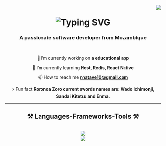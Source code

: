 <img align="right" src="https://visitor-badge.laobi.icu/badge?page_id=nercio.readme" />

<h1 align="center">
<img src="https://readme-typing-svg.demolab.com?font=Source+Code+Pro&weight=700&size=35&duration=4000&pause=1000&color=FFFFFF&center=true&random=false&width=435&height=70&lines=Hello+World%F0%9F%8C%8E;Im+Nércio+Nordino!" alt="Typing SVG" />
</h1>

<h3 align="center">A passionate software developer from Mozambique</h3>

<br/>

<div align="center">
 
 🔭 I’m currently working on **a educational app**
 
 🌱 I’m currently learning **Nest, Redis, React Native**

📫 How to reach me <strong>nhatave10@gmail.com</strong>
 
⚡ Fun fact **Roronoa Zoro current swords names are: Wado Ichimonji, <br/> Sandai Kitetsu and Enma.**

 </div>
 


 <hr/>
 
<h2 align="center">⚒️ Languages-Frameworks-Tools ⚒️</h2>
<br/>
<div align="center">
    <img src="https://skillicons.dev/icons?i=react,mui,html,css,vscode,github,figma,tailwind,git" /><br>
    <img src="https://skillicons.dev/icons?i=nodejs,python,photoshop,illustrator,javascript,typescript,firebase,java,nextjs,mysql,wordpress" /><br>
</div>

